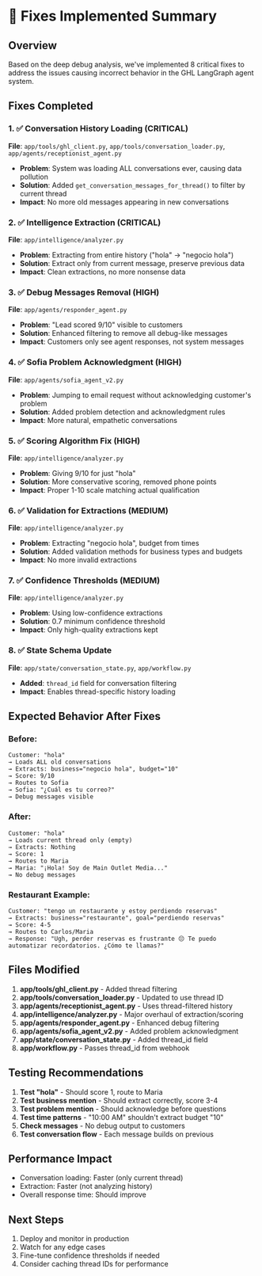 # 🔧 Fixes Implemented Summary

## Overview
Based on the deep debug analysis, we've implemented 8 critical fixes to address the issues causing incorrect behavior in the GHL LangGraph agent system.

## Fixes Completed

### 1. ✅ Conversation History Loading (CRITICAL)
**File**: `app/tools/ghl_client.py`, `app/tools/conversation_loader.py`, `app/agents/receptionist_agent.py`
- **Problem**: System was loading ALL conversations ever, causing data pollution
- **Solution**: Added `get_conversation_messages_for_thread()` to filter by current thread
- **Impact**: No more old messages appearing in new conversations

### 2. ✅ Intelligence Extraction (CRITICAL)  
**File**: `app/intelligence/analyzer.py`
- **Problem**: Extracting from entire history ("hola" → "negocio hola")
- **Solution**: Extract only from current message, preserve previous data
- **Impact**: Clean extractions, no more nonsense data

### 3. ✅ Debug Messages Removal (HIGH)
**File**: `app/agents/responder_agent.py`
- **Problem**: "Lead scored 9/10" visible to customers
- **Solution**: Enhanced filtering to remove all debug-like messages
- **Impact**: Customers only see agent responses, not system messages

### 4. ✅ Sofia Problem Acknowledgment (HIGH)
**File**: `app/agents/sofia_agent_v2.py`
- **Problem**: Jumping to email request without acknowledging customer's problem
- **Solution**: Added problem detection and acknowledgment rules
- **Impact**: More natural, empathetic conversations

### 5. ✅ Scoring Algorithm Fix (HIGH)
**File**: `app/intelligence/analyzer.py`
- **Problem**: Giving 9/10 for just "hola"
- **Solution**: More conservative scoring, removed phone points
- **Impact**: Proper 1-10 scale matching actual qualification

### 6. ✅ Validation for Extractions (MEDIUM)
**File**: `app/intelligence/analyzer.py`
- **Problem**: Extracting "negocio hola", budget from times
- **Solution**: Added validation methods for business types and budgets
- **Impact**: No more invalid extractions

### 7. ✅ Confidence Thresholds (MEDIUM)
**File**: `app/intelligence/analyzer.py`
- **Problem**: Using low-confidence extractions
- **Solution**: 0.7 minimum confidence threshold
- **Impact**: Only high-quality extractions kept

### 8. ✅ State Schema Update
**File**: `app/state/conversation_state.py`, `app/workflow.py`
- **Added**: `thread_id` field for conversation filtering
- **Impact**: Enables thread-specific history loading

## Expected Behavior After Fixes

### Before:
```
Customer: "hola"
→ Loads ALL old conversations
→ Extracts: business="negocio hola", budget="10"
→ Score: 9/10
→ Routes to Sofia
→ Sofia: "¿Cuál es tu correo?"
→ Debug messages visible
```

### After:
```
Customer: "hola"
→ Loads current thread only (empty)
→ Extracts: Nothing
→ Score: 1
→ Routes to Maria
→ Maria: "¡Hola! Soy de Main Outlet Media..."
→ No debug messages
```

### Restaurant Example:
```
Customer: "tengo un restaurante y estoy perdiendo reservas"
→ Extracts: business="restaurante", goal="perdiendo reservas"
→ Score: 4-5
→ Routes to Carlos/Maria
→ Response: "Ugh, perder reservas es frustrante 😔 Te puedo automatizar recordatorios. ¿Cómo te llamas?"
```

## Files Modified

1. **app/tools/ghl_client.py** - Added thread filtering
2. **app/tools/conversation_loader.py** - Updated to use thread ID
3. **app/agents/receptionist_agent.py** - Uses thread-filtered history
4. **app/intelligence/analyzer.py** - Major overhaul of extraction/scoring
5. **app/agents/responder_agent.py** - Enhanced debug filtering
6. **app/agents/sofia_agent_v2.py** - Added problem acknowledgment
7. **app/state/conversation_state.py** - Added thread_id field
8. **app/workflow.py** - Passes thread_id from webhook

## Testing Recommendations

1. **Test "hola"** - Should score 1, route to Maria
2. **Test business mention** - Should extract correctly, score 3-4
3. **Test problem mention** - Should acknowledge before questions
4. **Test time patterns** - "10:00 AM" shouldn't extract budget "10"
5. **Check messages** - No debug output to customers
6. **Test conversation flow** - Each message builds on previous

## Performance Impact
- Conversation loading: Faster (only current thread)
- Extraction: Faster (not analyzing history)
- Overall response time: Should improve

## Next Steps
1. Deploy and monitor in production
2. Watch for any edge cases
3. Fine-tune confidence thresholds if needed
4. Consider caching thread IDs for performance